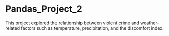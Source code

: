 # Pandas_Project_2
This project explored the relationship between violent crime and weather-related factors such as temperature, precipitation, and the discomfort index.
